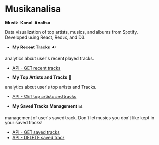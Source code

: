 # Musikanalisa

__Musik. Kanal. Analisa__

Data visualization of top artists, musics, and albums from Spotify. Developed using React, Redux, and D3.

- __My Recent Tracks__ 🔉

analytics about user's recent played tracks.
  - [API - GET recent tracks](https://developer.spotify.com/web-api/web-api-personalization-endpoints/get-recently-played/)

- __My Top Artists and Tracks__ 🎵

analytics about user's top artists and Tracks.
  - [API - GET top artists and tracks](https://developer.spotify.com/web-api/get-users-top-artists-and-tracks/)

- __My Saved Tracks Management__ 📊

management of user's saved track. Don't let musics you don't like kept in your saved tracks!
  - [API - GET saved tracks](https://developer.spotify.com/web-api/get-users-saved-tracks/)
  - [API - DELETE saved track](https://developer.spotify.com/web-api/remove-tracks-user/)

